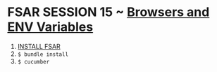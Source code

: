 # FSAR SESSION 15 ~ [Browsers and ENV Variables](https://fullstackautomationwithruby.com/Browsers-and-ENV-Variables)

1. [INSTALL FSAR](https://fullstackautomationwithruby.com/install)
2. `$ bundle install`
3. `$ cucumber`
